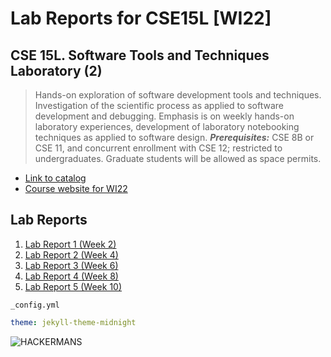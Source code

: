 # Lab Reports for CSE15L [WI22]

## **CSE 15L. Software Tools and Techniques Laboratory (2)**

> Hands-on exploration of software development tools and techniques. Investigation of the scientific process as applied to software development and debugging. Emphasis is on weekly hands-on laboratory experiences, development of laboratory notebooking techniques as applied to software design. ***Prerequisites:*** CSE 8B or CSE 11, and concurrent enrollment with CSE 12; restricted to undergraduates. Graduate students will be allowed as space permits.

- [Link to catalog](https://catalog.ucsd.edu/courses/CSE.html#cse15l)
- [Course website for WI22](https://ucsd-cse15l-w22.github.io/)

## Lab Reports

1. [Lab Report 1 (Week 2)](https://atlae.github.io/cse15l-lab-reports/lab-report-1-week-2.html)
2. [Lab Report 2 (Week 4)](https://atlae.github.io/cse15l-lab-reports/lab-report-2-week-4.html)
3. [Lab Report 3 (Week 6)](https://atlae.github.io/cse15l-lab-reports/lab-report-3-week-6.html)
4. [Lab Report 4 (Week 8)](https://atlae.github.io/cse15l-lab-reports/lab-report-4-week-8.html)
5. [Lab Report 5 (Week 10)](https://atlae.github.io/cse15l-lab-reports/lab-report-5-week-10.html)

`_config.yml`

```yml
theme: jekyll-theme-midnight
```

![HACKERMANS](https://pbs.twimg.com/media/EhPPMELX0AADWNK.jpg)
